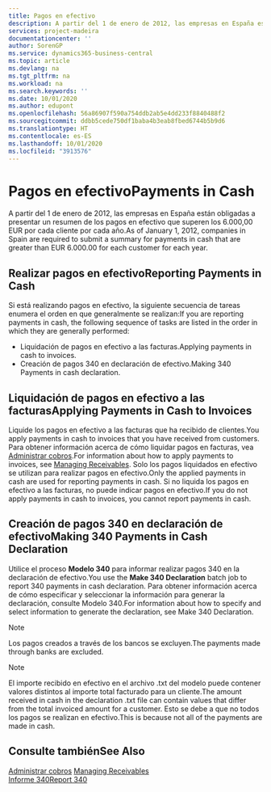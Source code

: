 ```yaml
---
title: Pagos en efectivo
description: A partir del 1 de enero de 2012, las empresas en España están obligadas a presentar un resumen de los pagos en efectivo que superen los 6.000,00 EUR por cada cliente por cada año.
services: project-madeira
documentationcenter: ''
author: SorenGP
ms.service: dynamics365-business-central
ms.topic: article
ms.devlang: na
ms.tgt_pltfrm: na
ms.workload: na
ms.search.keywords: ''
ms.date: 10/01/2020
ms.author: edupont
ms.openlocfilehash: 56a86907f590a754ddb2ab5e4dd233f8840488f2
ms.sourcegitcommit: ddbb5cede750df1baba4b3eab8fbed6744b5b9d6
ms.translationtype: HT
ms.contentlocale: es-ES
ms.lasthandoff: 10/01/2020
ms.locfileid: "3913576"
---
```

# <a name="payments-in-cash"></a><span data-ttu-id="e29e6-103">Pagos en efectivo</span><span class="sxs-lookup"><span data-stu-id="e29e6-103">Payments in Cash</span></span>
<span data-ttu-id="e29e6-104">A partir del 1 de enero de 2012, las empresas en España están obligadas a presentar un resumen de los pagos en efectivo que superen los 6.000,00 EUR por cada cliente por cada año.</span><span class="sxs-lookup"><span data-stu-id="e29e6-104">As of January 1, 2012, companies in Spain are required to submit a summary for payments in cash that are greater than EUR 6.000.00 for each customer for each year.</span></span>  

## <a name="reporting-payments-in-cash"></a><span data-ttu-id="e29e6-105">Realizar pagos en efectivo</span><span class="sxs-lookup"><span data-stu-id="e29e6-105">Reporting Payments in Cash</span></span>  
<span data-ttu-id="e29e6-106">Si está realizando pagos en efectivo, la siguiente secuencia de tareas enumera el orden en que generalmente se realizan:</span><span class="sxs-lookup"><span data-stu-id="e29e6-106">If you are reporting payments in cash, the following sequence of tasks are listed in the order in which they are generally performed:</span></span>  

- <span data-ttu-id="e29e6-107">Liquidación de pagos en efectivo a las facturas.</span><span class="sxs-lookup"><span data-stu-id="e29e6-107">Applying payments in cash to invoices.</span></span>  
- <span data-ttu-id="e29e6-108">Creación de pagos 340 en declaración de efectivo.</span><span class="sxs-lookup"><span data-stu-id="e29e6-108">Making 340 Payments in cash declaration.</span></span>  

## <a name="applying-payments-in-cash-to-invoices"></a><span data-ttu-id="e29e6-109">Liquidación de pagos en efectivo a las facturas</span><span class="sxs-lookup"><span data-stu-id="e29e6-109">Applying Payments in Cash to Invoices</span></span>  
<span data-ttu-id="e29e6-110">Liquide los pagos en efectivo a las facturas que ha recibido de clientes.</span><span class="sxs-lookup"><span data-stu-id="e29e6-110">You apply payments in cash to invoices that you have received from customers.</span></span> <span data-ttu-id="e29e6-111">Para obtener información acerca de cómo liquidar pagos en facturas, vea [Administrar cobros](../../receivables-manage-receivables.md).</span><span class="sxs-lookup"><span data-stu-id="e29e6-111">For information about how to apply payments to invoices, see [Managing Receivables](../../receivables-manage-receivables.md).</span></span> <span data-ttu-id="e29e6-112">Solo los pagos liquidados en efectivo se utilizan para realizar pagos en efectivo.</span><span class="sxs-lookup"><span data-stu-id="e29e6-112">Only the applied payments in cash are used for reporting payments in cash.</span></span> <span data-ttu-id="e29e6-113">Si no liquida los pagos en efectivo a las facturas, no puede indicar pagos en efectivo.</span><span class="sxs-lookup"><span data-stu-id="e29e6-113">If you do not apply payments in cash to invoices, you cannot report payments in cash.</span></span>  

## <a name="making-340-payments-in-cash-declaration"></a><span data-ttu-id="e29e6-114">Creación de pagos 340 en declaración de efectivo</span><span class="sxs-lookup"><span data-stu-id="e29e6-114">Making 340 Payments in Cash Declaration</span></span>  
<span data-ttu-id="e29e6-115">Utilice el proceso **Modelo 340** para informar realizar pagos 340 en la declaración de efectivo.</span><span class="sxs-lookup"><span data-stu-id="e29e6-115">You use the **Make 340 Declaration** batch job to report 340 payments in cash declaration.</span></span> <span data-ttu-id="e29e6-116">Para obtener información acerca de cómo especificar y seleccionar la información para generar la declaración, consulte Modelo 340.</span><span class="sxs-lookup"><span data-stu-id="e29e6-116">For information about how to specify and select information to generate the declaration, see Make 340 Declaration.</span></span>  

> [!NOTE]  
>  <span data-ttu-id="e29e6-117">Los pagos creados a través de los bancos se excluyen.</span><span class="sxs-lookup"><span data-stu-id="e29e6-117">The payments made through banks are excluded.</span></span>  

> [!NOTE]  
>  <span data-ttu-id="e29e6-118">El importe recibido en efectivo en el archivo .txt del modelo puede contener valores distintos al importe total facturado para un cliente.</span><span class="sxs-lookup"><span data-stu-id="e29e6-118">The amount received in cash in the declaration .txt file can contain values that differ from the total invoiced amount for a customer.</span></span> <span data-ttu-id="e29e6-119">Esto se debe a que no todos los pagos se realizan en efectivo.</span><span class="sxs-lookup"><span data-stu-id="e29e6-119">This is because not all of the payments are made in cash.</span></span>  

## <a name="see-also"></a><span data-ttu-id="e29e6-120">Consulte también</span><span class="sxs-lookup"><span data-stu-id="e29e6-120">See Also</span></span>  
<span data-ttu-id="e29e6-121">[Administrar cobros](../../receivables-manage-receivables.md)   </span><span class="sxs-lookup"><span data-stu-id="e29e6-121">[Managing Receivables](../../receivables-manage-receivables.md)   </span></span>  
 [<span data-ttu-id="e29e6-122">Informe 340</span><span class="sxs-lookup"><span data-stu-id="e29e6-122">Report 340</span></span>](report-340.md)
